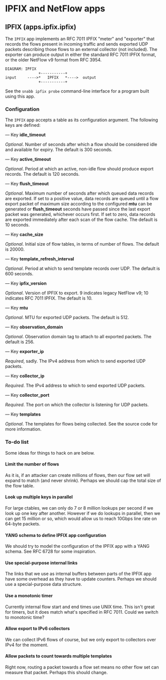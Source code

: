 # IPFIX and NetFlow apps

## IPFIX (apps.ipfix.ipfix)

The `IPFIX` app implements an RFC 7011 IPFIX "meter" and "exporter"
that records the flows present in incoming traffic and sends exported
UDP packets describing those flows to an external collector (not
included).  The exporter can produce output in either the standard RFC
7011 IPFIX format, or the older NetFlow v9 format from RFC 3954.

    DIAGRAM: IPFIX
                   +-----------+
    input     ---->*   IPFIX   *---->  output
                   +-----------+

See the `snabb ipfix probe` command-line interface for a program built
using this app.

### Configuration

The `IPFIX` app accepts a table as its configuration argument. The
following keys are defined:

— Key **idle_timeout**

*Optional*.  Number of seconds after which a flow should be considered
idle and available for expiry.  The default is 300 seconds.

— Key **active_timeout**

*Optional*.  Period at which an active, non-idle flow should produce
export records.  The default is 120 seconds.

— Key **flush_timeout**

*Optional*.  Maximum number of seconds after which queued data records
are exported.  If set to a positive value, data records are queued
until a flow export packet of maximum size according to the configured
**mtu** can be generated or **flush_timeout** seconds have passed
since the last export packet was generated, whichever occurs first.
If set to zero, data records are exported immediately after each scan
of the flow cache.  The default is 10 seconds.

— Key **cache_size**

*Optional*.  Initial size of flow tables, in terms of number of flows.
The default is 20000.

— Key **template_refresh_interval**

*Optional*.  Period at which to send template records over UDP.  The
default is 600 seconds.

— Key **ipfix_version**

*Optional*.  Version of IPFIX to export.  9 indicates legacy NetFlow
v9; 10 indicates RFC 7011 IPFIX.  The default is 10.

— Key **mtu**

*Optional*.  MTU for exported UDP packets.  The default is 512.

— Key **observation_domain**

*Optional*.  Observation domain tag to attach to all exported packets.
The default is 256.

— Key **exporter_ip**

*Required*, sadly.  The IPv4 address from which to send exported UDP
packets.

— Key **collector_ip**

*Required*.  The IPv4 address to which to send exported UDP packets.

— Key **collector_port**

*Required*.  The port on which the collector is listening for UDP
packets.

— Key **templates**

*Optional*.  The templates for flows being collected.  See the source
code for more information.

### To-do list

Some ideas for things to hack on are below.

#### Limit the number of flows

As it is, if an attacker can create millions of flows, then our flow
set will expand to match (and never shrink).  Perhaps we should cap
the total size of the flow table.

#### Look up multiple keys in parallel

For large ctables, we can only do 7 or 8 million lookups per second if
we look up one key after another.  However if we do lookups in
parallel, then we can get 15 million or so, which would allow us to
reach 10Gbps line rate on 64-byte packets.

#### YANG schema to define IPFIX app configuration

We should try to model the configuration of the IPFIX app with a YANG
schema.  See RFC 6728 for some inspiration.

#### Use special-purpose internal links

The links that we use as internal buffers between parts of the IPFIX
app have some overhead as they have to update counters.  Perhaps we
should use a special-purpose data structure.

#### Use a monotonic timer

Currently internal flow start and end times use UNIX time.  This isn't
great for timers, but it does match what's specified in RFC 7011.
Could we switch to monotonic time?

#### Allow export to IPv6 collectors

We can collect IPv6 flows of course, but we only export to collectors
over IPv4 for the moment.

#### Allow packets to count towards multiple templates

Right now, routing a packet towards a flow set means no other flow set
can measure that packet.  Perhaps this should change.
